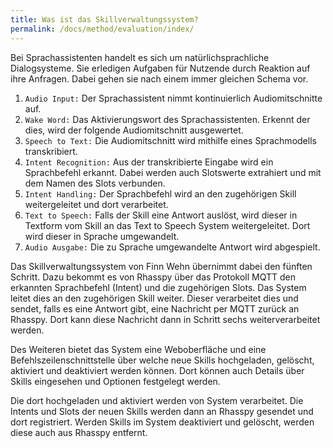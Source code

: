 ```yaml
---
title: Was ist das Skillverwaltungssystem?
permalink: /docs/method/evaluation/index/
---
```


Bei Sprachassistenten handelt es sich um natürlichsprachliche Dialogsysteme. Sie erledigen Aufgaben für Nutzende durch Reaktion auf ihre Anfragen. Dabei gehen sie nach einem immer gleichen Schema vor. <br>

1. `Audio Input:` Der Sprachassistent nimmt kontinuierlich Audiomitschnitte auf.
2. `Wake Word:`   Das Aktivierungswort des Sprachassistenten. Erkennt der dies, wird der folgende Audiomitschnitt ausgewertet.
3. `Speech to Text:` Die Audiomitschnitt wird mithilfe eines Sprachmodells transkribiert.
4. `Intent Recognition:` Aus der transkribierte Eingabe wird ein Sprachbefehl erkannt. Dabei werden auch Slotswerte extrahiert und mit dem Namen des Slots verbunden.
5. `Intent Handling:` Der Sprachbefehl wird an den zugehörigen Skill weitergeleitet und dort verarbeitet.
6. `Text to Speech:` Falls der Skill eine Antwort auslöst, wird dieser in Textform vom Skill an das Text to Speech System weitergeleitet. Dort wird dieser in Sprache umgewandelt.
7. `Audio Ausgabe:` Die zu Sprache umgewandelte Antwort wird abgespielt. 

Das Skillverwaltungssystem von Finn Wehn übernimmt dabei den fünften Schritt. Dazu bekommt es von Rhasspy über das Protokoll MQTT den erkannten Sprachbefehl (Intent) und die zugehörigen Slots. Das System leitet dies an den zugehörigen Skill weiter. Dieser verarbeitet dies und sendet, falls es eine Antwort gibt, eine Nachricht per MQTT zurück an Rhasspy. Dort kann diese Nachricht dann in Schritt sechs weiterverarbeitet werden.

Des Weiteren bietet das System eine Weboberfläche und eine Befehlszeilenschnittstelle über welche neue Skills hochgeladen, gelöscht, aktiviert und deaktiviert werden können. Dort können auch Details über Skills eingesehen und Optionen festgelegt werden.

Die dort hochgeladen und aktiviert werden von System verarbeitet. Die Intents und Slots der neuen Skills werden dann an Rhasspy gesendet und dort registriert. Werden Skills im System deaktiviert und gelöscht, werden diese auch aus Rhasspy entfernt. 
